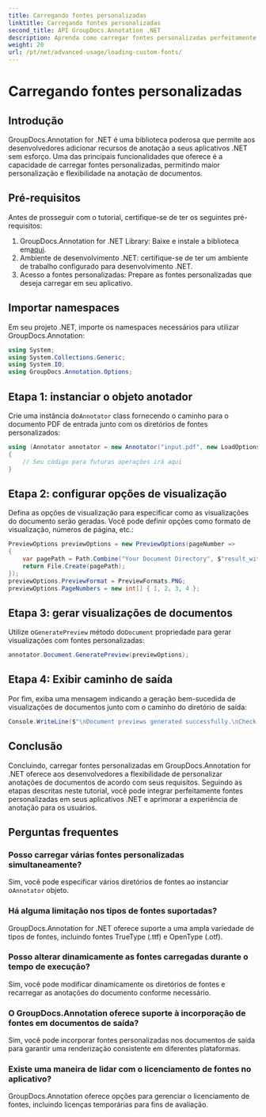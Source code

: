 ```yaml
---
title: Carregando fontes personalizadas
linktitle: Carregando fontes personalizadas
second_title: API GroupDocs.Annotation .NET
description: Aprenda como carregar fontes personalizadas perfeitamente no GroupDocs.Annotation for .NET para aprimorar a anotação de documentos. Siga nosso passo a passo para facilitar a integração.
weight: 20
url: /pt/net/advanced-usage/loading-custom-fonts/
---
```


# Carregando fontes personalizadas

## Introdução
GroupDocs.Annotation for .NET é uma biblioteca poderosa que permite aos desenvolvedores adicionar recursos de anotação a seus aplicativos .NET sem esforço. Uma das principais funcionalidades que oferece é a capacidade de carregar fontes personalizadas, permitindo maior personalização e flexibilidade na anotação de documentos.
## Pré-requisitos
Antes de prosseguir com o tutorial, certifique-se de ter os seguintes pré-requisitos:
1.  GroupDocs.Annotation for .NET Library: Baixe e instale a biblioteca em[aqui](https://releases.groupdocs.com/annotation/net/).
2. Ambiente de desenvolvimento .NET: certifique-se de ter um ambiente de trabalho configurado para desenvolvimento .NET.
3. Acesso a fontes personalizadas: Prepare as fontes personalizadas que deseja carregar em seu aplicativo.

## Importar namespaces
Em seu projeto .NET, importe os namespaces necessários para utilizar GroupDocs.Annotation:
```csharp
using System;
using System.Collections.Generic;
using System.IO;
using GroupDocs.Annotation.Options;
```
## Etapa 1: instanciar o objeto anotador
 Crie uma instância do`Annotator` class fornecendo o caminho para o documento PDF de entrada junto com os diretórios de fontes personalizados:
```csharp
using (Annotator annotator = new Annotator("input.pdf", new LoadOptions { FontDirectories = new List<string> { Constants.GetFontDirectory() } }))
{
    // Seu código para futuras operações irá aqui
}
```
## Etapa 2: configurar opções de visualização
Defina as opções de visualização para especificar como as visualizações do documento serão geradas. Você pode definir opções como formato de visualização, números de página, etc.:
```csharp
PreviewOptions previewOptions = new PreviewOptions(pageNumber =>
{
    var pagePath = Path.Combine("Your Document Directory", $"result_with_font_{pageNumber}.png");
    return File.Create(pagePath);
});
previewOptions.PreviewFormat = PreviewFormats.PNG;
previewOptions.PageNumbers = new int[] { 1, 2, 3, 4 };
```
## Etapa 3: gerar visualizações de documentos
 Utilize o`GeneratePreview` método do`Document` propriedade para gerar visualizações com fontes personalizadas:
```csharp
annotator.Document.GeneratePreview(previewOptions);
```
## Etapa 4: Exibir caminho de saída
Por fim, exiba uma mensagem indicando a geração bem-sucedida de visualizações de documentos junto com o caminho do diretório de saída:
```csharp
Console.WriteLine($"\nDocument previews generated successfully.\nCheck output in {"Your Document Directory"}.");
```

## Conclusão
Concluindo, carregar fontes personalizadas em GroupDocs.Annotation for .NET oferece aos desenvolvedores a flexibilidade de personalizar anotações de documentos de acordo com seus requisitos. Seguindo as etapas descritas neste tutorial, você pode integrar perfeitamente fontes personalizadas em seus aplicativos .NET e aprimorar a experiência de anotação para os usuários.
## Perguntas frequentes
### Posso carregar várias fontes personalizadas simultaneamente?
 Sim, você pode especificar vários diretórios de fontes ao instanciar o`Annotator` objeto.
### Há alguma limitação nos tipos de fontes suportadas?
GroupDocs.Annotation for .NET oferece suporte a uma ampla variedade de tipos de fontes, incluindo fontes TrueType (.ttf) e OpenType (.otf).
### Posso alterar dinamicamente as fontes carregadas durante o tempo de execução?
Sim, você pode modificar dinamicamente os diretórios de fontes e recarregar as anotações do documento conforme necessário.
### O GroupDocs.Annotation oferece suporte à incorporação de fontes em documentos de saída?
Sim, você pode incorporar fontes personalizadas nos documentos de saída para garantir uma renderização consistente em diferentes plataformas.
### Existe uma maneira de lidar com o licenciamento de fontes no aplicativo?
GroupDocs.Annotation oferece opções para gerenciar o licenciamento de fontes, incluindo licenças temporárias para fins de avaliação.